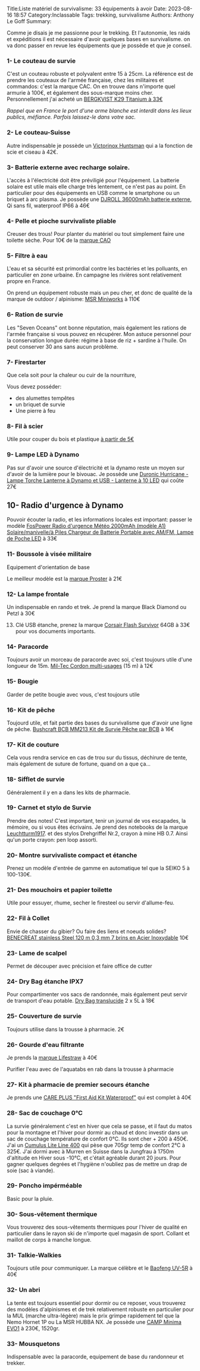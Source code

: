 Title:Liste matériel de survivalisme: 33 équipements à avoir
Date: 2023-08-16 18:57
Category:Inclassable
Tags: trekking, survivalisme
Authors: Anthony Le Goff
Summary:

Comme je disais je me passionne pour le trekking. Et l'autonomie, les raids et expéditions il est nécessaire d'avoir quelques bases en survivalisme. on va donc passer en revue les équipements que je possède et que je conseil.

### 1- Le couteau de survie

C'est un couteau robuste et polyvalent entre 15 à 25cm. La référence est de prendre les couteaux de l'armée française, chez les militaires et commandos: c'est la marque CAC. On en trouve dans n'importe quel armurie à 100€, et également des sous-marque moins cher. Personnellement j'ai acheté un [BERGKVIST K29 Titanium à 33€](https://www.amazon.fr/BERGKVIST-Couteau-Titanium-couteau-daff%C3%BBtage/dp/B07QDLWBJG/ref=sr_1_5?__mk_fr_FR=%C3%85M%C3%85%C5%BD%C3%95%C3%91&crid=2FSUUNSSLGBTY&keywords=bergkvist+k29&qid=1692205336&sprefix=bergkvist+k29%2Caps%2C142&sr=8-5)


*Rappel que en France le port d'une arme blanche est interdit dans les lieux publics, méfiance. Parfois laissez-le dans votre sac.*

### 2- Le couteau-Suisse

Autre indispensable je possède un [Victorinox Huntsman](https://www.amazon.fr/Victorinox-Unisexe-Huntsman-Couteau-Suisse/dp/B07664V9LB/ref=sr_1_7?keywords=victorinox+huntsman&qid=1692205561&sprefix=victorinox+hun%2Caps%2C171&sr=8-7) qui a la fonction de scie et ciseau à 42€.

### 3- Batterie externe avec recharge solaire.

L'accès à l'électricité doit être préviligié pour l'équipement. La batterie solaire est utile mais elle charge très lentement, ce n'est pas au point. En particulier pour des équipements en USB comme le smartphone ou un briquet à arc plasma. Je possède une [DJROLL 36000mAh batterie externe](https://www.amazon.fr/DJROLL-36000mAh-Waterproof-Alimentation-T%C3%A9l%C3%A9phone/dp/B08P428WK5/ref=sr_1_12?crid=FC6PNVMUNV4R&keywords=batterie+externe+solaire&qid=1692205748&sprefix=batteri%2Caps%2C187&sr=8-12), Qi sans fil, waterproof IP66 à 46€

### 4- Pelle et pioche survivaliste pliable

Creuser des trous! Pour planter du matériel ou tout simplement faire une toilette sèche. Pour 10€ de la [marque CAO](https://www.amazon.fr/CAO-Camping-pelle-pioche-pliante/dp/B00INROF0I/ref=sr_1_8?keywords=pelle+pioche+pliante+militaire&qid=1692205969&sprefix=pelle+pio%2Caps%2C152&sr=8-8)

### 5- Filtre à eau

L'eau et sa sécurité est primordial contre les bactéries et les polluants, en particulier en zone urbaine. En campagne les rivières sont relativement propre en France. 

On prend un équipement robuste mais un peu cher, et donc de qualité de la marque de outdoor / alpinisme: [MSR Miniworks](https://www.amazon.fr/MSR-040818564257-MiniWorks-ex/dp/B000BBF2RY/ref=sr_1_2?keywords=msr%2Bminiworks&qid=1692206131&sprefix=msr%2Bmini%2Caps%2C142&sr=8-2&th=1&psc=1) à 110€

### 6- Ration de survie

Les "Seven Oceans" ont bonne réputation, mais également les rations de l'armée française si vous pouvez en récupérer. Mon astuce personnel pour la conservation longue durée: régime à base de riz + sardine à l'huile. On peut conserver 30 ans sans aucun problème. 

### 7- Firestarter

Que cela soit pour la chaleur ou cuir de la nourriture,

Vous devez posséder:

* des alumettes tempêtes
* un briquet de survie
* Une pierre à feu

### 8- Fil à scier

Utile pour couper du bois et plastique [à partir de 5€](https://www.amazon.fr/Scie-poche-acier-inoxydable-boucles/dp/B089GZLF9F/ref=sr_1_5?__mk_fr_FR=%C3%85M%C3%85%C5%BD%C3%95%C3%91&crid=3DRYQPWSVBM75&keywords=fil+%C3%A0+scier&qid=1692206570&sprefix=fil+%C3%A0+scier%2Caps%2C171&sr=8-5)

### 9- Lampe LED à Dynamo

Pas sur d'avoir une source d'électricité et la dynamo reste un moyen sur d'avoir de la lumière pour le bivouac. Je possède une [Duronic Hurricane - Lampe Torche Lanterne à Dynamo et USB - Lanterne à 10 LED](https://www.amazon.fr/Duronic-Hurricane-lanterne-Lanterne-clignotant/dp/B00BHY7URE/ref=sr_1_12?__mk_fr_FR=%C3%85M%C3%85%C5%BD%C3%95%C3%91&crid=3TOTRLK2HW65X&keywords=lampe+dynamo+manivelle+LED&qid=1692206675&sprefix=lampe+dynamo+manivelle+led%2Caps%2C150&sr=8-12) qui coûte 27€

## 10- Radio d'urgence à Dynamo

Pouvoir écouter la radio, et les informations locales est important: passer le modèle [FosPower Radio d'urgence Météo 2000mAh (modèle A1) Solaire/manivelle/à Piles Chargeur de Batterie Portable avec AM/FM, Lampe de Poche LED](https://www.amazon.fr/FosPower-Urgence-Puissance-Portable-Manivelle/dp/B07FKYHTWP/ref=sr_1_5?__mk_fr_FR=%C3%85M%C3%85%C5%BD%C3%95%C3%91&crid=2A2YGPJBJ3TDZ&keywords=radio+dynamo+fospower&qid=1692206819&sprefix=radio+dynamo+fospower%2Caps%2C147&sr=8-5) à 33€

### 11- Boussole à visée militaire

Equipement d'orientation de base

Le meilleur modèle est la [marque Proster](https://www.amazon.fr/dp/B07D48D8FF/ref=twister_B0824SNXV1?_encoding=UTF8&th=1) à 21€

### 12- La lampe frontale

Un indispensable en rando et trek. Je prend la marque Black Diamond ou Petzl à 30€

13. Clé USB étanche, prenez la marque [Corsair Flash Survivor](https://www.amazon.fr/Corsair-CMFSS3B-64GB-Survivor-Stealth-Etanch%C3%A9it%C3%A9/dp/B00YHL1LN8/ref=sr_1_7?keywords=corsair+voyager+usb&qid=1692207076&sr=8-7) 64GB à 33€ pour vos documents importants.

### 14- Paracorde 

Toujours avoir un morceau de paracorde avec soi, c'est toujours utile d'une longueur de 15m. [Mil-Tec Cordon multi-usages](https://www.amazon.fr/Miltec-Paracorde-3mm-Noir/dp/B005MYCMA0/ref=sr_1_1?__mk_fr_FR=%C3%85M%C3%85%C5%BD%C3%95%C3%91&crid=1FT7G5VEWP4J6&keywords=paracorde%2Bmiltec&qid=1692207215&sprefix=paracorde%2Bmil%2Btec%2Caps%2C140&sr=8-1&th=1) (15 m) à 12€

### 15- Bougie

Garder de petite bougie avec vous, c'est toujours utile

### 16- Kit de pêche

Toujourd utile, et fait partie des bases du survivalisme que d'avoir une ligne de pêche. [Bushcraft BCB MM213 Kit de Survie Pêche par BCB](https://www.amazon.fr/Bushcraft-BCB-Mm213-Survival-Kit-p%C3%AAche/dp/B00DN27R3A/ref=sr_1_6?__mk_fr_FR=%C3%85M%C3%85%C5%BD%C3%95%C3%91&crid=6HLI4W9G6KAI&keywords=kit+de+p%C3%AAche+survie&qid=1692207363&sprefix=kit+de+p%C3%AAche+survie%2Caps%2C145&sr=8-6) à 16€

### 17- Kit de couture

Cela vous rendra service en cas de trou sur du tissus, déchirure de tente, mais également de suture de fortune, quand on a que ça...

### 18- Sifflet de survie

Généralement il y en a dans les kits de pharmacie.

### 19- Carnet et stylo de Survie

Prendre des notes! C'est important, tenir un journal de vos escapades, la mémoire, ou si vous êtes écrivains. Je prend des notebooks de la marque [Leuchtturm1917](https://www.leuchtturm1917.fr/). et des stylos Drehgriffel Nr.2, crayon à mine HB 0.7. Ainsi qu'un porte crayon: pen loop assorti. 

### 20- Montre survivaliste compact et étanche

Prenez un modèle d'entrée de gamme en automatique tel que la SEIKO 5 à 100-130€. 

### 21- Des mouchoirs et papier toilette

Utile pour essuyer, rhume, secher le firesteel ou servir d'allume-feu.

### 22- Fil à Collet

Envie de chasser du gibier? Ou faire des liens et noeuds solides? [BENECREAT stainless Steel 120 m 0,3 mm 7 brins en Acier Inoxydable](https://www.amazon.fr/BENECREAT-Inoxydable-Artisanat-Colliers-Bracelets/dp/B089ZYCMTT/ref=sr_1_7?__mk_fr_FR=%C3%85M%C3%85%C5%BD%C3%95%C3%91&crid=GEDE0UQVM2RB&keywords=0.3%2Bbenecreat&qid=1692208036&sprefix=0.3%2Bbenecreat%2Caps%2C138&sr=8-7&th=1) 10€

### 23- Lame de scalpel

Permet de découper avec précision et faire office de cutter

### 24- Dry Bag étanche IPX7

Pour compartimenter vos sacs de randonnée, mais également peut servir de transport d'eau potable. [Dry Bag translucide](https://www.amazon.fr/HEETA-Imperm%C3%A9ables-Etanches-Smartphone-Activit%C3%A9s/dp/B09Y8T5XPG/ref=sr_1_10?__mk_fr_FR=%C3%85M%C3%85%C5%BD%C3%95%C3%91&crid=1BW211LEV6IY6&keywords=dry%2Bbag%2B5L&qid=1692208228&sprefix=dry%2Bbag%2B5l%2Caps%2C144&sr=8-10&th=1) 2 x 5L à 18€

### 25- Couverture de survie

Toujours utilise dans la trousse à pharmacie. 2€

### 26- Gourde d'eau filtrante

Je prends la [marque Lifestraw](https://www.amazon.fr/LifeStraw-2-Stage-Filter-Bottle-Unisex-Adult/dp/B07YT5L9ZX/ref=sr_1_2?__mk_fr_FR=%C3%85M%C3%85%C5%BD%C3%95%C3%91&crid=2CXDXHX0E5DLS&keywords=lifestraw&qid=1692208387&sprefix=lifestraw%2Caps%2C163&sr=8-2) à 40€

Purifier l'eau avec de l'aquatabs en rab dans la trousse à pharmacie

### 27- Kit à pharmacie de premier secours étanche

Je prends une [CARE PLUS "First Aid Kit Waterproof"](https://www.auvieuxcampeur.fr/activites/randonnee/hygiene-sante-et-entretien/trousse-soin-etanche.html) qui est complet à 40€

### 28- Sac de couchage 0°C

La survie généralement c'est en hiver que cela se passe, et il faut du matos pour la montagne et l'hiver pour dormir au chaud et donc investir dans un sac de couchage température de confort 0°C. Ils sont cher + 200 à 450€. J'ai un [Cumulus Lite Line 400](https://www.aventurenordique.com/duvet-cumulus-lite-line-400.html) qui pèse que 705gr temp de confort 2°C à 325€. J'ai dormi avec à Murren en Suisse dans la Jungfrau à 1750m d'altitude en Hiver sous -10°C, et c'était agréable durant 20 jours. Pour gagner quelques degrées et l'hygiène n'oubliez pas de mettre un drap de soie (sac à viande).

### 29- Poncho impérméable

Basic pour la pluie. 

### 30- Sous-vêtement thermique

Vous trouverez des sous-vêtements thermiques pour l'hiver de qualité en particulier dans le rayon ski de n'importe quel magasin de sport. Collant et maillot de corps à manche longue.

### 31- Talkie-Walkies

Toujours utile pour communiquer. La marque célèbre et le [Baofeng UV-5R](https://shop.mes-talkie-walkie.fr/product/view/id/20-baofeng-uv5r) à 40€

### 32- Un abri

La tente est toujours essentiel pour dormir ou ce reposer, vous trouverez des modèles d'alpinismes et de trek relativement robuste en particulier pour la MUL (marche ultra-légère) mais le prix grimpe rapidement tel que la Nemo Hornet 1P ou La MSR HUBBA NX. Je possède une [CAMP Minima EVO1](https://www.monbivouac.com/tente-camp-minima-1-evo.html) à 230€, 1520gr. 

### 33- Mousquetons

Indispensable avec la paracorde, equipement de base du randonneur et trekker.
